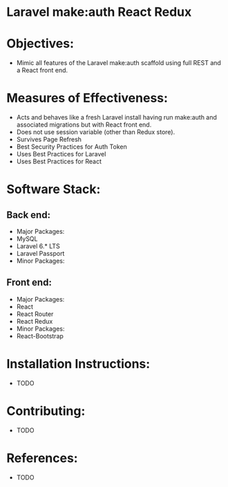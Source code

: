 
  <h1>Laravel make:auth React Redux</h1>
  <h1>Objectives:</h1>
  <ul>
    <li>Mimic all features of the Laravel make:auth scaffold using full REST and a React front end.</li>
  </ul>
  <h1>Measures of Effectiveness:</h1>
  <ul>
    <li>Acts and behaves like a fresh Laravel install having run make:auth and associated migrations but with React front end.</li>
    <li>Does not use session variable (other than Redux store).</li>
    <li>Survives Page Refresh</li>
    <li>Best Security Practices for Auth Token</li>
    <li>Uses Best Practices for Laravel</li>
    <li>Uses Best Practices for React</li>
  </ul>
  <h1>Software Stack:</h1>
  <h2>Back end:</h2>
  <ul>
    <li>Major Packages:</li>
    <li>MySQL</li>
    <li>Laravel 6.* LTS</li>
    <li>Laravel Passport</li>
    <li>Minor Packages:</li>
  </ul>
  <h2>Front end:</h2>
  <ul>
    <li>Major Packages:</li>
    <li>React</li>
    <li>React Router</li>
    <li>React Redux</li>
    <li>Minor Packages:</li>
    <li>React-Bootstrap</li>
  </ul>
  <h1>Installation Instructions:</h1>
  <ul>
    <li>TODO</li>
  </ul>
  <h1>Contributing:</h1>
  <ul>
    <li>TODO</li>
  </ul>
  <h1>References:</h1>
  <ul>
    <li>TODO</li>
  </ul>
